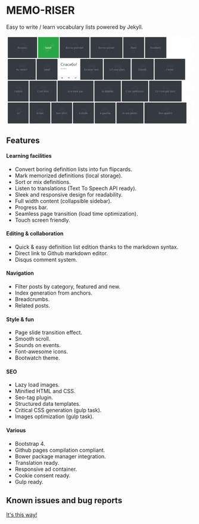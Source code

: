 # MEMO-RISER

Easy to write / learn vocabulary lists powered by Jekyll.

[![Preview](screenshot.png)](https://chrisbo246.github.io/memo-riser/)

## Features

#### Learning facilities

- Convert boring definition lists into fun flipcards.
- Mark memorized definitions (local storage).
- Sort or mix definitions.
- Listen to translations (Text To Speech API ready).
- Sleek and responsive design for readability.
- Full width content (collapsible sidebar).
- Progress bar.
- Seamless page transition (load time optimization).
- Touch screen friendly.

#### Editing & collaboration

- Quick & easy definition list edition thanks to the markdown syntax.
- Direct link to Github markdown editor.
- Disqus comment system.

#### Navigation

- Filter posts by category, featured and new.
- Index generation from anchors.
- Breadcrumbs.
- Related posts.

#### Style & fun

- Page slide transition effect.
- Smooth scroll.
- Sounds on events.
- Font-awesome icons.
- Bootwatch theme.

#### SEO

- Lazy load images.
- Minified HTML and CSS.
- Seo-tag plugin.
- Structured data templates.
- Critical CSS generation (gulp task).
- Images optimization (gulp task).

#### Various

- Bootstrap 4.
- Github pages compilation compliant.
- Bower package manager integration.
- Translation ready.
- Responsive ad container.
- Cookie consent ready.
- Gulp ready.


## Known issues and bug reports

[It's this way!](https://github.com/chrisbo246/memo-riser/issues)
